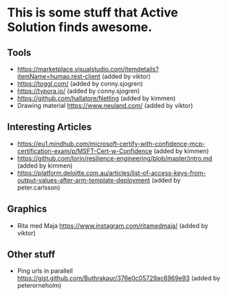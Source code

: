# This is some stuff that Active Solution finds awesome.

## Tools

- https://marketplace.visualstudio.com/itemdetails?itemName=humao.rest-client (added by viktor)
- https://toggl.com/ (added by conny.sjogren)
- https://typora.io/ (added by conny.sjogren)
- https://github.com/hallatore/Netling (added by kimmen)
- Drawing material https://www.neuland.com/ (added by viktor)

## Interesting Articles

- https://eu1.mindhub.com/microsoft-certify-with-confidence-mcp-certification-exam/p/MSFT-Cert-w-Confidence (added by kimmen)
- https://github.com/lorin/resilience-engineering/blob/master/intro.md (added by kimmen)
- https://platform.deloitte.com.au/articles/list-of-access-keys-from-output-values-after-arm-template-deployment (added by peter.carlsson)

## Graphics

- Rita med Maja https://www.instagram.com/ritamedmaja/ (added by viktor)

## Other stuff

- Ping urls in parallell https://gist.github.com/Buthrakaur/376e0c05729ac6969e93 (added by peterorneholm)
